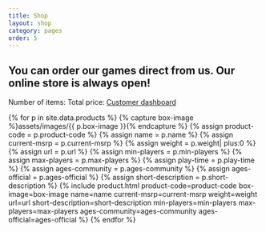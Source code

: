 ```yaml
---
title: Shop
layout: shop
category: pages
order: 5
---
```


## You can order our games direct from us. Our online store is always open!

<div class="snipcart-summary">
    Number of items: <span class="snipcart-total-items"></span>
    Total price: <span class="snipcart-total-price"></span>
    <a href="#" class="snipcart-user-email snipcart-user-profile"> Customer dashboard </a>
</div>

{% for p in site.data.products %}
{% capture box-image %}assets/images/{{ p.box-image }}{% endcapture %}
{% assign product-code = p.product-code %}
{% assign name = p.name %}
{% assign current-msrp = p.current-msrp %}
{% assign weight = p.weight| plus:0 %}
{% assign url = p.url %}
{% assign min-players = p.min-players %}
{% assign max-players = p.max-players %}
{% assign play-time = p.play-time %}
{% assign ages-community = p.ages-community %}
{% assign ages-official = p.ages-official %}
{% assign short-description = p.short-description %}
{% include product.html product-code=product-code box-image=box-image name=name current-msrp=current-msrp weight=weight url=url short-description=short-description min-players=min-players max-players=max-players ages-community=ages-community ages-official=ages-official %}
{% endfor %}
